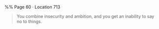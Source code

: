 %% Page 60 · Location 713 
> You combine insecurity and ambition, and you get an inability to say no to things. 